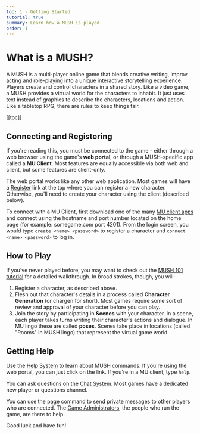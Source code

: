 ```yaml
---
toc: 1 - Getting Started
tutorial: true
summary: Learn how a MUSH is played.
order: 1
---
```

# What is a MUSH?

A MUSH is a multi-player online game that blends creative writing, improv acting and role-playing into a unique interactive storytelling experience.  Players create and control characters in a shared story.  Like a video game, a MUSH provides a virtual world for the characters to inhabit.  It just uses text instead of graphics to describe the characters, locations and action.  Like a tabletop RPG, there are rules to keep things fair.


[[toc]]

## Connecting and Registering

If you're reading this, you must be connected to the game - either through a web browser using the game's **web portal**, or through a MUSH-specific app called a **MU Client**. Most features are equally accessible via both web and client, but some features are client-only.

The web portal works like any other web application. Most games will have a [Register](/register) link at the top where you can register a new character. Otherwise, you'll need to create your character using the client (described below).

To connect with a MU Client, first download one of the many [MU client apps](https://aresmush.com/clients.html) and connect using the hostname and port number located on the home page (for example: somegame.com port 4201). From the login screen, you would type `create <name> <password>` to register a character and `connect <name> <password>` to log in.

## How to Play

If you've never played before, you may want to check out the [MUSH 101 tutorial](https://aresmush.com/mush-101) for a detailed walkthrough. In broad strokes, though, you will:

1. Register a character, as described above.
2. Flesh out that character's details in a process called **Character Generation** (or chargen for short). Most games require some sort of review and approval of your character before you can play.
3. Join the story by participating in **Scenes** with your character. In a scene, each player takes turns writing their character's actions and dialogue. In MU lingo these are called **poses**.  Scenes take place in locations (called "Rooms" in MUSH lingo) that represent the virtual game world.

## Getting Help

Use the [Help System](/help) to learn about MUSH commands. If you're using the web portal, you can just click on the link. If you're in a MU client, type `help`.

You can ask questions on the [Chat System](/help/chat).  Most games have a dedicated new player or questions channel.

You can use the [page](/help/page) command to send private messages to other players who are connected.  The [Game Administrators](/help/admin), the people who run the game, are there to help.

Good luck and have fun!
